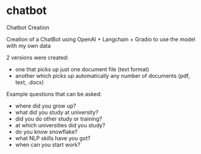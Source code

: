 # chatbot
Chatbot Creation

Creation of a ChatBot using OpenAI + Langchain + Gradio to use the model with my own data

2 versions were created: 
- one that picks up just one document file (text format)
- another which picks up automatically any number of documents (pdf, text, .docx)

Example questions that can be asked:
- where did you grow up?
- what did you study at university?
- did you do other study or training?
- at which universities did you study?
- do you know snowflake?
- what NLP skills have you got?
- when can you start work?